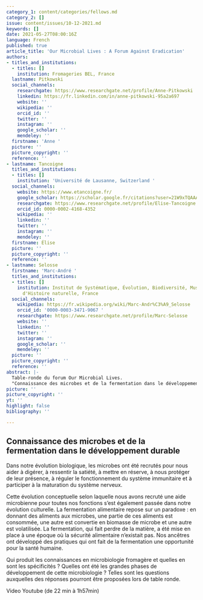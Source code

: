 ```yaml
---
category_1: content/categories/fellows.md
category_2: []
issue: content/issues/10-12-2021.md
keywords: []
date: 2021-05-27T08:00:16Z
language: French
published: true
article_title: 'Our Microbial Lives : A Forum Against Eradication'
authors:
- titles_and_institutions:
  - titles: []
    institution: Fromageries BEL, France
  lastname: Pitkowski
  social_channels:
    researchgate: https://www.researchgate.net/profile/Anne-Pitkowski
    linkedin: https://fr.linkedin.com/in/anne-pitkowski-95a2a697
    website: ''
    wikipedia: ''
    orcid_id: ''
    twitter: ''
    instagram: ''
    google_scholar: ''
    mendeley: ''
  firstname: 'Anne '
  picture: ''
  picture_copyright: ''
  reference: ''
- lastname: Tancoigne
  titles_and_institutions:
  - titles: []
    institution: 'Université de Lausanne, Switzerland '
  social_channels:
    website: https://www.etancoigne.fr/
    google_scholar: https://scholar.google.fr/citations?user=21W9xTQAAAAJ&hl=fr
    researchgate: https://www.researchgate.net/profile/Elise-Tancoigne
    orcid_id: 0000-0002-4168-4352
    wikipedia: ''
    linkedin: ''
    twitter: ''
    instagram: ''
    mendeley: ''
  firstname: Élise
  picture: ''
  picture_copyright: ''
  reference: ''
- lastname: Selosse
  firstname: 'Marc-André '
  titles_and_institutions:
  - titles: []
    institution: Institut de Systématique, Évolution, Biodiversité, Muséum national
      d'Histoire naturelle, France
  social_channels:
    wikipedia: https://fr.wikipedia.org/wiki/Marc-Andr%C3%A9_Selosse
    orcid_id: '0000-0003-3471-9067 '
    researchgate: https://www.researchgate.net/profile/Marc-Selosse
    website: ''
    linkedin: ''
    twitter: ''
    instagram: ''
    google_scholar: ''
    mendeley: ''
  picture: ''
  picture_copyright: ''
  reference: ''
abstract: |-
  Table-ronde du forum Our Microbial Lives.
  "Connaissance des microbes et de la fermentation dans le développement durable"
picture: ''
picture_copyright: ''
yt: ''
highlight: false
bibliography: ''

---
```

## Connaissance des microbes et de la fermentation dans le développement durable

Dans notre évolution biologique, les microbes ont été recrutés pour nous aider à digérer, à ressentir la satiété, à mettre en réserve, à nous protéger de leur présence, à réguler le fonctionnement du système immunitaire et à participer à la maturation du système nerveux.

Cette évolution conceptuelle selon laquelle nous avons recruté une aide microbienne pour toutes nos fonctions s’est également passée dans notre évolution culturelle. La fermentation alimentaire repose sur un paradoxe : en donnant des aliments aux microbes, une partie de ces aliments est consommée, une autre est convertie en biomasse de microbe et une autre est volatilisée. La fermentation, qui fait perdre de la matière, a été mise en place à une époque où la sécurité alimentaire n’existait pas. Nos ancêtres ont développé des pratiques qui ont fait de la fermentation une opportunité pour la santé humaine.

Qui produit les connaissances en microbiologie fromagère et quelles en sont les spécificités ? Quelles ont été les grandes phases de développement de cette microbiologie ? Telles sont les questions auxquelles des réponses pourront être proposées lors de table ronde.

Video Youtube (de 22 min à 1h57min)